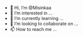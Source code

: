 - 👋 Hi, I’m @Misinkaa
- 👀 I’m interested in ...
- 🌱 I’m currently learning ...
- 💞️ I’m looking to collaborate on ...
- 📫 How to reach me ...

<!---
Misinkaa/Misinkaa is a ✨ special ✨ repository because its `README.md` (this file) appears on your GitHub profile.
You can click the Preview link to take a look at your changes.
--->
